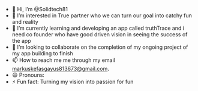 - 👋 Hi, I’m @Solidtech81
- 👀 I’m interested in True partner who we can turn our goal into catchy fun and reality 
- 🌱 I’m currently learning and developing an app called truthTrace and i need co founder who have good driven vision in seeing the success of the app
- 💞️ I’m looking to collaborate on the completion of my ongoing project of my app building to finish 
- 📫 How to reach me  me through my email markuskefasgayus813673@gmail.com.
- 😄 Pronouns:
- ⚡ Fun fact: Turning my vision into passion for fun

<!---
Solidtech81/Solidtech81 is a ✨ special ✨ repository because its `README.md` (this file) appears on your GitHub profile.
You can click the Preview link to take a look at your changes.
--->
